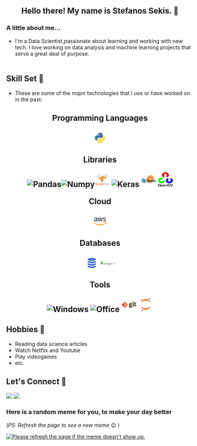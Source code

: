 <h2 align="center">Hello there! My name is Stefanos Sekis.  👋</h2>

### A little about me... 
- I'm a Data Scientist,passionate about learning and working with new tech. I love working on data analysis and machine learning projects 
that serve a great deal of purpose. <br/><br/>

## Skill Set :muscle:
 - These are some of the major technologies that I use or have worked on in the past:

<h2 align="center">

**Programming Languages**

  <img title="Python" alt="Python" width="40px" src="https://raw.githubusercontent.com/github/explore/master/topics/python/python.png" />

 **Libraries**

  <img title="Pandas" alt="Pandas" width="40px" src="https://www.cilans.net/wp-content/uploads/2019/12/Python-Pandas-logo.png"><img title="Numpy" alt="Numpy" width="40px" src="https://user-images.githubusercontent.com/98330/63813335-20cd4b80-c8e2-11e9-9c04-e4dbf7285aa1.png"><img title="TensorFlow" alt="TensorFlow" width="40px" src="https://raw.githubusercontent.com/github/explore/master/topics/tensorflow/tensorflow.png"> <img title="Keras" alt="Keras" width="40px" src="https://upload.wikimedia.org/wikipedia/commons/thumb/a/ae/Keras_logo.svg/240px-Keras_logo.svg.png"> <img title="Scikit-Learn" alt="Scikit Learn" width="40px" src="https://raw.githubusercontent.com/github/explore/master/topics/scikit-learn/scikit-learn.png"> <img title="OpenCV" alt="OpenCV" width="40px" src="https://raw.githubusercontent.com/github/explore/master/topics/opencv/opencv.png">

**Cloud**

<img title="AWS" alt="AWS" width="40px" src="https://raw.githubusercontent.com/github/explore/main/topics/aws/aws.png">

**Databases**

<img title="SQL" alt="SQL" width="40px" src="https://raw.githubusercontent.com/github/explore/master/topics/sql/sql.png"> <img title="MongoDB" alt="MongoDB" width="40px" src="https://raw.githubusercontent.com/github/explore/master/topics/mongodb/mongodb.png">

**Tools**

<img title="Windows" alt="Windows" width="40px" src="https://iconape.com/wp-content/files/sj/380491/svg/380491.png"> <img title="Office" alt="Office" width="40px" src="https://iconape.com/wp-content/files/sz/121911/png/Microsoft_Office_icon__2019_.png"> <img title="git" alt="git" width="40px" src="https://raw.githubusercontent.com/github/explore/master/topics/git/git.png"> <img title="Jupyter Notebook" alt="Jupyter" width="40px" src="https://raw.githubusercontent.com/github/explore/master/topics/jupyter-notebook/jupyter-notebook.png"></h2>

## Hobbies 📅
- Reading data science articles
- Watch Netflix and Youtube
- Play videogames
- etc.

## Let's Connect :handshake:

<a href="www.linkedin.com/in/Stefanos-Sekis"><img src="https://cdn2.iconfinder.com/data/icons/social-media-2285/512/1_Linkedin_unofficial_colored_svg-128.png" width="40"></a>  <a href="schekies@outlook.com.gr"><img src="https://iconape.com/wp-content/files/ra/85454/png/outlook-1.png" width="40"></a>

### Here is a random meme for you, to make your day better
(*PS: Refresh the page to see a new meme* :wink: )

<a href="https://github.com/techytushar/random-memer"><img src='https://random-memer.herokuapp.com/' title="Meme" alt="Please refresh the page if the meme doesn't show up." height="400"></a>


<!---
Stefsek/Stefsek is a ✨ special ✨ repository because its `README.md` (this file) appears on your GitHub profile.
You can click the Preview link to take a look at your changes.
--->
